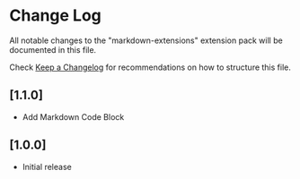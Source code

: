 # Change Log

All notable changes to the "markdown-extensions" extension pack will be documented in this file.

Check [Keep a Changelog](http://keepachangelog.com/) for recommendations on how to structure this file.

## [1.1.0]

- Add Markdown Code Block

## [1.0.0]

- Initial release

